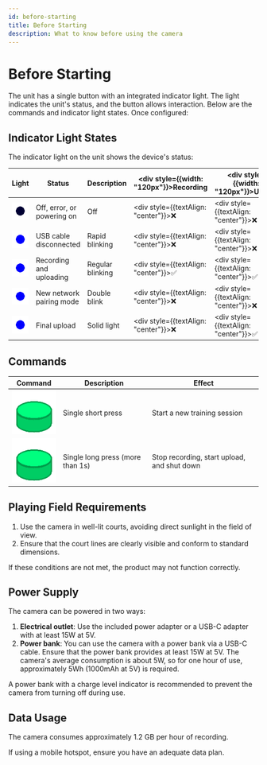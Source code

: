 ```yaml
---
id: before-starting
title: Before Starting
description: What to know before using the camera
---
```


# Before Starting

The unit has a single button with an integrated indicator light. The light indicates the unit's status, and the button allows interaction.
Below are the commands and indicator light states.
Once configured:

## Indicator Light States

The indicator light on the unit shows the device's status:

| Light                                                      | Status                            | Description        | <div style={{width: "120px"}}>Recording</div> | <div style={{width: "120px"}}>Upload</div>   | <div style={{width: "120px"}}>Pairing</div> |
|------------------------------------------------------------|-----------------------------------|--------------------|---------------------------------------------------|----------------------------------------------|--------------------------------------------------|
| ![off](/img/blink1_1000ms_0_0ms.gif)                      | Off, error, or powering on       | Off               | <div style={{textAlign: "center"}}>❌</div>        | <div style={{textAlign: "center"}}>❌</div>   | <div style={{textAlign: "center"}}>❌</div>       |
| ![rapid_blink](/img/blink1_200ms_50_0ms.gif)              | USB cable disconnected           | Rapid blinking    | <div style={{textAlign: "center"}}>❌</div>        | <div style={{textAlign: "center"}}>❌</div>   | <div style={{textAlign: "center"}}>❌</div>       |
| ![medium_blink](/img/blink1_1000ms_50_0ms.gif)            | Recording and uploading          | Regular blinking  | <div style={{textAlign: "center"}}>✅</div>        | <div style={{textAlign: "center"}}>✅</div>   | <div style={{textAlign: "center"}}>❌</div>       |
| ![double_blink](/img/blink2_400ms_50_1000ms.gif)          | New network pairing mode         | Double blink      | <div style={{textAlign: "center"}}>❌</div>        | <div style={{textAlign: "center"}}>❌</div>   | <div style={{textAlign: "center"}}>✅</div>       |
| ![light_on](/img/blink1_1000ms_100_0ms.gif)               | Final upload                     | Solid light      | <div style={{textAlign: "center"}}>❌</div>        | <div style={{textAlign: "center"}}>✅</div>   | <div style={{textAlign: "center"}}>❌</div>       |

## Commands

| Command                                               | Description                         | Effect                                                      |
|------------------------------------------------------|-------------------------------------|--------------------------------------------------------------|
| ![short_press](/img/button_spring_green_short.gif)   | Single short press                  | Start a new training session                                |
| ![long_press](/img/button_spring_green_long.gif)     | Single long press (more than 1s)    | Stop recording, start upload, and shut down                 |

## Playing Field Requirements

1. Use the camera in well-lit courts, avoiding direct sunlight in the field of view.
2. Ensure that the court lines are clearly visible and conform to standard dimensions.

If these conditions are not met, the product may not function correctly.

## Power Supply

The camera can be powered in two ways:

1. **Electrical outlet**: Use the included power adapter or a USB-C adapter with at least 15W at 5V.
2. **Power bank**: You can use the camera with a power bank via a USB-C cable. Ensure that the power bank provides at least 15W at 5V. The camera's average consumption is about 5W, so for one hour of use, approximately 5Wh (1000mAh at 5V) is required.

A power bank with a charge level indicator is recommended to prevent the camera from turning off during use.

## Data Usage

The camera consumes approximately 1.2 GB per hour of recording.

If using a mobile hotspot, ensure you have an adequate data plan.
